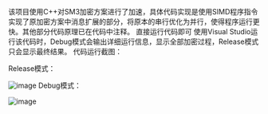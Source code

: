 该项目使用C++对SM3加密方案进行了加速，具体代码实现是使用SIMD程序指令实现了原加密方案中消息扩展的部分，将原本的串行优化为并行，使得程序运行更快。其他部分代码原理已在代码中注释。
直接运行代码即可
使用Visual Studio运行该代码时，Debug模式会输出详细运行信息，显示全部加密过程，Release模式只会显示最终结果。
代码运行截图：

Release模式：

![image](https://github.com/hackerhui123/groupx/assets/107422784/29f9d876-1abb-4111-9903-56f47a086d92)
Debug模式：

![image](https://github.com/hackerhui123/groupx/assets/107422784/8298786a-f3d5-477c-91dd-1852ef982098)
